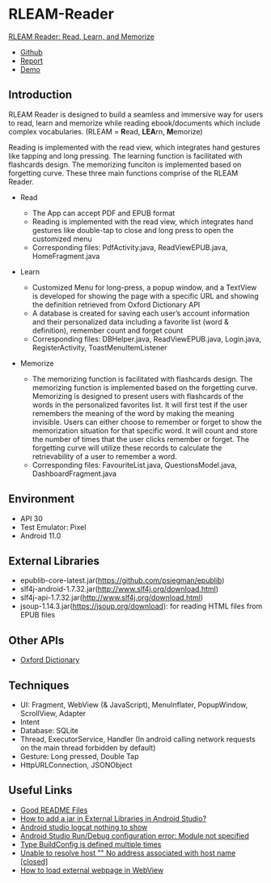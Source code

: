 # RLEAM-Reader
[RLEAM Reader: Read, Learn, and Memorize](https://github.com/AllisonShen/RLEAM-Reader)
- [Github](https://github.com/AllisonShen/RLEAM-Reader)
- [Report](https://www.overleaf.com/read/hhpwthfhncgr)
- [Demo](https://drive.google.com/file/d/1cGSpRCIxW30z4DkDqQqYOaX_F2uMkqr7/view?usp=sharing)

## Introduction
RLEAM Reader is designed to build a seamless and immersive way for users to read, learn and memorize while reading ebook/documents which include complex vocabularies. (RLEAM = **R**ead, **LEA**rn, **M**emorize)


Reading is implemented with the read view, which integrates hand gestures like tapping and long pressing. The learning function is facilitated with flashcards design. The memorizing funciton is implemented based on forgetting curve. These three main functions comprise of the RLEAM Reader.

* Read 
    * The App can accept PDF and EPUB format 
    * Reading is implemented with the read view, which integrates hand gestures like double-tap to close and long press to open the customized menu
    * Corresponding files: PdfActivity.java, ReadViewEPUB.java, HomeFragment.java
* Learn
    * Customized Menu for long-press, a popup window, and a TextView is developed for showing the page with a specific URL and showing the definition retrieved from Oxford Dictionary API  
    * A database is created for saving each user’s account information and their personalized data including a favorite list (word & definition), remember count and forget count
    * Corresponding files: DBHelper.java, ReadViewEPUB.java, Login.java, RegisterActivity, ToastMenuItemListener

* Memorize
    * The memorizing function is facilitated with flashcards design. The memorizing function is implemented based on the forgetting curve. Memorizing is designed to present users with flashcards of the words in the personalized favorites list. It will first test if the user remembers the meaning of the word by making the meaning invisible. Users can either choose to remember or forget to show the memorization situation for that specific word. It will count and store the number of times that the user clicks remember or forget. The forgetting curve will utilize these records to calculate the retrievability of a user to remember a word. 
    * Corresponding files: FavouriteList.java, QuestionsModel.java, DashboardFragment.java

## Environment
* API 30
* Test Emulator: Pixel
* Android 11.0


## External Libraries
* epublib-core-latest.jar(https://github.com/psiegman/epublib)
* slf4j-android-1.7.32.jar(http://www.slf4j.org/download.html)
* slf4j-api-1.7.32.jar(http://www.slf4j.org/download.html)
* jsoup-1.14.3.jar(https://jsoup.org/download): for reading HTML files from EPUB files

## Other APIs
* [Oxford Dictionary](https://developer.oxforddictionaries.com/)

## Techniques
* UI: Fragment, WebView (& JavaScript), MenuInflater, PopupWindow, ScrollView, Adapter
* Intent
* Database: SQLite
* Thread, ExecutorService, Handler (In android calling network requests on the main thread forbidden by default)
* Gesture: Long pressed, Double Tap
* HttpURLConnection, JSONObject

## Useful Links
 - [Good README Files](https://courses.cs.washington.edu/courses/cse326/02wi/homework/hw5/good-readmes.html)
 - [How to add a jar in External Libraries in Android Studio?](https://stackoverflow.com/questions/25660166/how-to-add-a-jar-in-external-libraries-in-android-studio)
 - [Android studio logcat nothing to show](https://stackoverflow.com/questions/17432358/android-studio-logcat-nothing-to-show)
 - [Android Studio Run/Debug configuration error: Module not specified](https://stackoverflow.com/questions/29087882/android-studio-run-debug-configuration-error-module-not-specified)
 - [Type BuildConfig is defined multiple times](https://stackoverflow.com/questions/60507686/type-buildconfig-is-defined-multiple-times)
 - [Unable to resolve host "<URL here>" No address associated with host name [closed]](https://stackoverflow.com/questions/6355498/unable-to-resolve-host-url-here-no-address-associated-with-host-name)
 - [How to load external webpage in WebView](https://stackoverflow.com/questions/7305089/how-to-load-external-webpage-in-webview)
